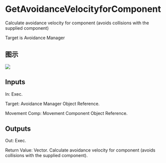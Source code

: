 # GetAvoidanceVelocityforComponent

Calculate avoidance velocity for component (avoids collisions with the supplied component)

Target is Avoidance Manager

## 图示

![]($-20221218-17463601.png)

## Inputs

In: Exec.

Target: Avoidance Manager Object Reference.

Movement Comp: Movement Component Object Reference.  

## Outputs

Out: Exec.

Return Value: Vector. Calculate avoidance velocity for component (avoids collisions with the supplied component).

